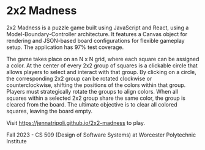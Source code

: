 # 2x2 Madness

2x2 Madness is a puzzle game built using JavaScript and React, using a Model-Boundary-Controller architecture. It features a Canvas object for rendering and JSON-based board configurations for flexible gameplay setup. The application has 97% test coverage.

The game takes place on an N x N grid, where each square can be assigned a color. At the center of every 2x2 group of squares is a clickable circle that allows players to select and interact with that group. By clicking on a circle, the corresponding 2x2 group can be rotated clockwise or counterclockwise, shifting the positions of the colors within that group. Players must strategically rotate the groups to align colors. When all squares within a selected 2x2 group share the same color, the group is cleared from the board. The ultimate objective is to clear all colored squares, leaving the board empty.

Visit https://jennatripoli.github.io/2x2-madness to play.

Fall 2023 - CS 509 (Design of Software Systems) at Worcester Polytechnic Institute
